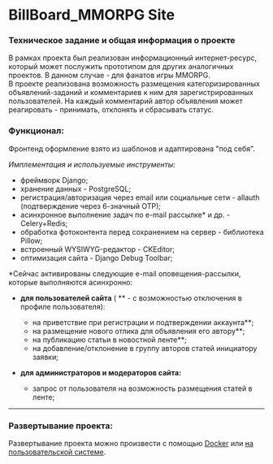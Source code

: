 ﻿

# BillBoard_MMORPG Site  
### Техническое задание и общая информация о проекте  
В рамках проекта был реализован информационный интернет-ресурс, который может послужить прототипом для других аналогичных проектов. В данном случае  - для фанатов игры MMORPG.    
В проекте реализована возможность размещения категоризированных объявлений-заданий и комментариев к ним для зарегистрированных пользователей. На каждый комментарий автор объявления может реагировать - принимать, отклонять и сбрасывать статус.  

### Функционал: 
Фронтенд оформление взято из шаблонов и адаптирована "под себя".

*Имплементация и используемые инструменты:*
- фреймворк Django;  
- хранение данных - PostgreSQL;  
- регистрация/авторизация через email или социальные сети - allauth (подтверждение через 6-значный OTP);  
- асинхронное выполнение задач по e-mail рассылке* и др. - Celery+Redis; 
- обработка фотоконтента перед сохранением на сервер - библиотека Pillow;
- встроенный WYSIWYG-редактор - CKEditor;
- оптимизация сайта - Django Debug Toolbar;

*Сейчас активированы следующие e-mail оповещения-рассылки, которые выполняются асинхронно:  
  
 - **для пользователей сайта** ( ** - с возможностью отключения в профиле пользователя):  
   - на приветствие при регистрации и подтверждении аккаунта**;  
   - на размещение нового отлика для объявления его автору**;  
   - на публикацию статьи в новостной ленте**;  
   - на добавление/отклонение в группу авторов статей инициатору заявки;  
    
 - **для администраторов и модераторов сайта:**  
    - запрос от пользователя на возможность размещения статей в ленте;  

***  
### Развертывание проекта:  
  Развертывание проекта можно произвести с помощью [Docker](https://github.com/TimurSuvorov/BillBoard_mmorpg/blob/master/README_BillBoard_Docker.md) или [на пользовательской системе](https://github.com/TimurSuvorov/BillBoard_mmorpg/blob/master/README_BillBoard_UserSystem.md).
 
